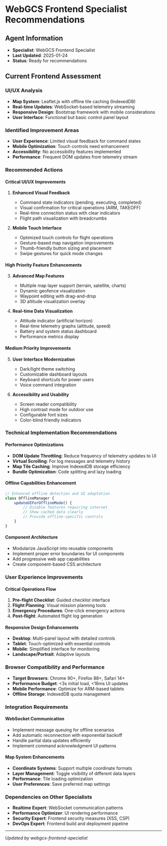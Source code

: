 # WebGCS Frontend Specialist Recommendations

## Agent Information
- **Specialist**: WebGCS Frontend Specialist
- **Last Updated**: 2025-01-24
- **Status**: Ready for recommendations

## Current Frontend Assessment

### UI/UX Analysis
- **Map System**: Leaflet.js with offline tile caching (IndexedDB)
- **Real-time Updates**: WebSocket-based telemetry streaming
- **Responsive Design**: Bootstrap framework with mobile considerations
- **User Interface**: Functional but basic control panel layout

### Identified Improvement Areas
- **User Experience**: Limited visual feedback for command states
- **Mobile Optimization**: Touch controls need enhancement
- **Accessibility**: No accessibility features implemented
- **Performance**: Frequent DOM updates from telemetry stream

### Recommended Actions

#### Critical UI/UX Improvements
1. **Enhanced Visual Feedback**
   - Command state indicators (pending, executing, completed)
   - Visual confirmation for critical operations (ARM, TAKEOFF)
   - Real-time connection status with clear indicators
   - Flight path visualization with breadcrumbs

2. **Mobile Touch Interface**
   - Optimized touch controls for flight operations
   - Gesture-based map navigation improvements
   - Thumb-friendly button sizing and placement
   - Swipe gestures for quick mode changes

#### High Priority Feature Enhancements
3. **Advanced Map Features**
   - Multiple map layer support (terrain, satellite, charts)
   - Dynamic geofence visualization
   - Waypoint editing with drag-and-drop
   - 3D altitude visualization overlay

4. **Real-time Data Visualization**
   - Attitude indicator (artificial horizon)
   - Real-time telemetry graphs (altitude, speed)
   - Battery and system status dashboard
   - Performance metrics display

#### Medium Priority Improvements  
5. **User Interface Modernization**
   - Dark/light theme switching
   - Customizable dashboard layouts
   - Keyboard shortcuts for power users
   - Voice command integration

6. **Accessibility and Usability**
   - Screen reader compatibility
   - High contrast mode for outdoor use
   - Configurable font sizes
   - Color-blind friendly indicators

### Technical Implementation Recommendations

#### Performance Optimizations
- **DOM Update Throttling**: Reduce frequency of telemetry updates to UI
- **Virtual Scrolling**: For log messages and telemetry history
- **Map Tile Caching**: Improve IndexedDB storage efficiency
- **Bundle Optimization**: Code splitting and lazy loading

#### Offline Capabilities Enhancement
```javascript
// Enhanced offline detection and UI adaptation
class OfflineManager {
    updateUIForOfflineMode() {
        // Disable features requiring internet
        // Show cached data clearly
        // Provide offline-specific controls
    }
}
```

#### Component Architecture
- Modularize JavaScript into reusable components
- Implement proper error boundaries for UI components
- Add progressive web app capabilities
- Create component-based CSS architecture

### User Experience Improvements

#### Critical Operations Flow
1. **Pre-flight Checklist**: Guided checklist interface
2. **Flight Planning**: Visual mission planning tools  
3. **Emergency Procedures**: One-click emergency actions
4. **Post-flight**: Automated flight log generation

#### Responsive Design Enhancements
- **Desktop**: Multi-panel layout with detailed controls
- **Tablet**: Touch-optimized with essential controls
- **Mobile**: Simplified interface for monitoring
- **Landscape/Portrait**: Adaptive layouts

### Browser Compatibility and Performance
- **Target Browsers**: Chrome 90+, Firefox 88+, Safari 14+
- **Performance Budget**: <3s initial load, <16ms UI updates
- **Mobile Performance**: Optimize for ARM-based tablets
- **Offline Storage**: IndexedDB quota management

### Integration Requirements

#### WebSocket Communication
- Implement message queuing for offline scenarios
- Add automatic reconnection with exponential backoff
- Handle partial data updates efficiently
- Implement command acknowledgment UI patterns

#### Map System Enhancements
- **Coordinate Systems**: Support multiple coordinate formats
- **Layer Management**: Toggle visibility of different data layers
- **Performance**: Tile loading optimization
- **User Preferences**: Save preferred map settings

### Dependencies on Other Specialists
- **Realtime Expert**: WebSocket communication patterns
- **Performance Optimizer**: UI rendering performance
- **Security Expert**: Frontend security measures (XSS, CSP)
- **DevOps Expert**: Frontend build and deployment pipeline

---
*Updated by webgcs-frontend-specialist*